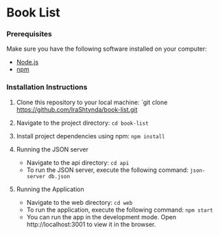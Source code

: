 # Book List

### Prerequisites

Make sure you have the following software installed on your computer:

- [Node.js](https://nodejs.org/)
- [npm](https://www.npmjs.com/) 

### Installation Instructions

1. Clone this repository to your local machine:
   `git clone https://github.com/IraShtynda/book-list.git

2. Navigate to the project directory:
  `cd book-list`

3. Install project dependencies using npm:
  `npm install`

4. Running the JSON server
   - Navigate to the api directory:
  `cd api`
   - To run the JSON server, execute the following command:
  `json-server db.json`

5. Running the Application
   - Navigate to the web directory:
  `cd web`
   - To run the application, execute the following command:
  `npm start`
   - You can run the app in the development mode. Open http://localhost:3001 to view it in the browser.


